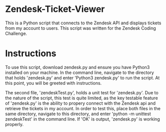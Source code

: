 # Zendesk-Ticket-Viewer

This is a Python script that connects to the Zendesk API and displays tickets from my account to users. This script was written for the Zendesk Coding Challenge.

# Instructions

To use this script, download zendesk.py and ensure you have Python3 installed on your machine. In the command line, navigate to the directory that holds 'zendesk.py' and enter 'Python3 zendesk.py' to run the script. At this point, you will be greeted with instructions.

The second file, 'zendeskTest.py', holds a unit test for 'zendesk.py'. Due to the nature of the script, this test is quite limited, as the key testable feature of 'zendesk.py' is the ability to propery connect with the Zendesk api and retrieve the tickets in my account. In order to test this, place both files in the same directory, navigate to this directory, and enter 'python -m unittest zendeskTest' in the command line. If 'OK' is output, 'zendesk.py' is working properly.
